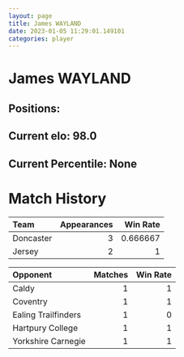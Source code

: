 ```yaml
---  
layout: page  
title: James WAYLAND  
date: 2023-01-05 11:29:01.149101  
categories: player  
---
```

# James WAYLAND

## Positions: 

## Current elo: 98.0

## Current Percentile: None

# Match History


| Team      |   Appearances |   Win Rate |
|:----------|--------------:|-----------:|
| Doncaster |             3 |   0.666667 |
| Jersey    |             2 |   1        |

| Opponent            |   Matches |   Win Rate |
|:--------------------|----------:|-----------:|
| Caldy               |         1 |          1 |
| Coventry            |         1 |          1 |
| Ealing Trailfinders |         1 |          0 |
| Hartpury College    |         1 |          1 |
| Yorkshire Carnegie  |         1 |          1 |
